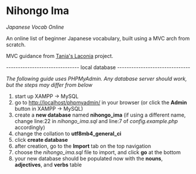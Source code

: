 # Nihongo Ima
_Japanese Vocab Online_


An online list of beginner Japanese vocabulary, built using a MVC arch from scratch.

MVC guidance from [Tania's Laconia](https://github.com/taniarascia/laconia) project.



------------------------------- local database -------------------------------

_The following guide uses PHPMyAdmin. Any database server should work, but the steps may differ from below_

1. start up XAMPP -> MySQL
2. go to [http://localhost/phpmyadmin/](http://localhost/phpmyadmin/) in your browser (or click the **Admin** button in XAMPP -> MySQL)
3. create a **new database** named **nihongo_ima** (if using a different name, change line:22 in *nihongo_ima.sql* and line:7 of *config.example.php* accordingly)
4. change the collation to **utf8mb4_general_ci**
5. click **create database**
6. after creation, go to the **Import** tab on the top navigation
7. choose the *nihongo_ima.sql* file to import, and click **go** at the bottom
8. your new database should be populated now with the **nouns**, **adjectives**, and **verbs** table